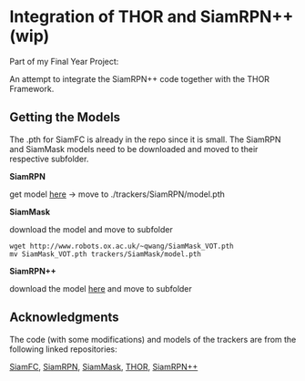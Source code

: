# Integration of THOR and SiamRPN++ (wip)

Part of my Final Year Project:

An attempt to integrate the SiamRPN++ code together with the THOR Framework.


## Getting the Models

The .pth for SiamFC is already in the repo since it is small. The SiamRPN and SiamMask models need to be downloaded and moved to their respective subfolder.

**SiamRPN**

get model [here](https://drive.google.com/file/d/1-vNVZxfbIplXHrqMHiJJYWXYWsOIvGsf/view) &rarr; move to ./trackers/SiamRPN/model.pth

**SiamMask**

download the model and move to subfolder
```
wget http://www.robots.ox.ac.uk/~qwang/SiamMask_VOT.pth
mv SiamMask_VOT.pth trackers/SiamMask/model.pth
```
**SiamRPN++**

download the model [here](https://drive.google.com/open?id=1Q4-1563iPwV6wSf_lBHDj5CPFiGSlEPG) and move to subfolder 


## Acknowledgments
The code (with some modifications) and models of the trackers are from the following linked repositories:

[SiamFC](https://github.com/huanglianghua/siamfc-pytorch),
[SiamRPN](https://github.com/foolwood/DaSiamRPN),
[SiamMask](https://github.com/foolwood/SiamMask),
[THOR](https://github.com/xl-sr/THOR),
[SiamRPN++](https://github.com/HonglinChu/SiamTrackers)
